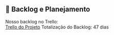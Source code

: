 ## 🔗 Backlog e Planejamento  
Nosso backlog no Trello:  
[Trello do Projeto](https://trello.com/invite/b/67dc0f12b82754e17446e4bb/ATTI8dfa02d47dfe5f7239c414557b466c1b205C7872/myzone)
Totalização do Backlog: 47 dias
